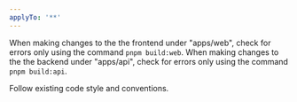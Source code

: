 ```yaml
---
applyTo: '**'
---
```


When making changes to the the frontend under "apps/web", check for errors only using the command `pnpm build:web`.
When making changes to the the backend under "apps/api", check for errors only using the command `pnpm build:api`.

Follow existing code style and conventions.
